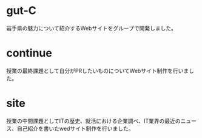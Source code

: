 # gut-C
岩手県の魅力について紹介するWebサイトをグループで開発しました。

# continue
授業の最終課題として自分がPRしたいものについてWebサイト制作を行いました。

# site
授業の中間課題としてITの歴史、就活における企業調べ、IT業界の最近のニュース、自己紹介を書いたwedサイト制作を行いました。
